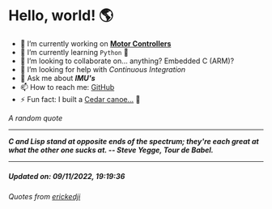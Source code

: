 # Hello, world! 🌎


- 🔧 I’m currently working on [**Motor Controllers**](https://github.com/kyleRhess/MicroMotor)
- 🌱 I’m currently learning `Python` **🐍**
- 👯 I’m looking to collaborate on... anything? Embedded C (ARM)?
- 🤔 I’m looking for help with *Continuous Integration*
- 💬 Ask me about ***IMU's***
- 📫 How to reach me: [GitHub](https://github.com/kyleRhess)
- ⚡ Fun fact: I built a [Cedar canoe...](https://kylerhess.github.io/canoe.html) 🛶

_A random quote_
___
***C and Lisp stand at opposite ends of the spectrum; they're each great at
what the other one sucks at.
-- Steve Yegge, Tour de Babel.***
___
##### Updated on: 09/11/2022, 19:19:36
###### Quotes from [erickedji](https://gist.github.com/erickedji/68802)